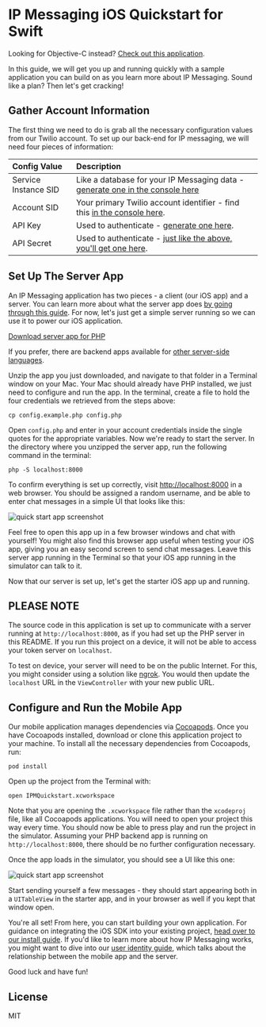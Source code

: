 # IP Messaging iOS Quickstart for Swift

Looking for Objective-C instead? [Check out this application](https://github.com/TwilioDevEd/ipm-quickstart-objc).

In this guide, we will get you up and running quickly with a sample application
you can build on as you learn more about IP Messaging. Sound like a plan? Then
let's get cracking!

## Gather Account Information

The first thing we need to do is grab all the necessary configuration values from our
Twilio account. To set up our back-end for IP messaging, we will need four 
pieces of information:

| Config Value  | Description |
| :-------------  |:------------- |
Service Instance SID | Like a database for your IP Messaging data - [generate one in the console here](https://www.twilio.com/user/account/ip-messaging/services)
Account SID | Your primary Twilio account identifier - find this [in the console here](https://www.twilio.com/user/account/ip-messaging/getting-started).
API Key | Used to authenticate - [generate one here](https://www.twilio.com/user/account/ip-messaging/dev-tools/api-keys).
API Secret | Used to authenticate - [just like the above, you'll get one here](https://www.twilio.com/user/account/ip-messaging/dev-tools/api-keys).

## Set Up The Server App

An IP Messaging application has two pieces - a client (our iOS app) and a server.
You can learn more about what the server app does [by going through this guide](https://www.twilio.com/docs/api/ip-messaging/guides/identity).
For now, let's just get a simple server running so we can use it to power our
iOS application.

<a href="https://github.com/TwilioDevEd/ipm-quickstart-php/archive/master.zip" target="_blank">
    Download server app for PHP
</a>

If you prefer, there are backend apps available for 
[other server-side languages](https://www.twilio.com/docs/api/ip-messaging/guides/quickstart-js).

Unzip the app you just downloaded, and navigate to that folder in a Terminal window on
your Mac. Your Mac should already have PHP installed, we just need to configure
and run the app. In the terminal, create a file to hold the four credentials we 
retrieved from the steps above:

```
cp config.example.php config.php
```

Open `config.php` and enter in your account credentials inside the single quotes
for the appropriate variables. Now we're ready to start the server. In the directory
where you unzipped the server app, run the following command in the terminal:

```
php -S localhost:8000
```

To confirm everything is set up correctly, visit [http://localhost:8000](http://localhost:8000)
in a web browser. You should be assigned a random username, and be able to enter
chat messages in a simple UI that looks like this:

![quick start app screenshot](https://s3.amazonaws.com/howtodocs/quickstart/ipm-browser-quickstart.png)

Feel free to open this app up in a few browser windows and chat with yourself! You
might also find this browser app useful when testing your iOS app, giving you an
easy second screen to send chat messages. Leave this server app running in the Terminal 
so that your iOS app running in the simulator can talk to it.

Now that our server is set up, let's get the starter iOS app up and running.

## PLEASE NOTE

The source code in this application is set up to communicate with a server
running at `http://localhost:8000`, as if you had set up the PHP server in this
README. If you run this project on a device, it will not be able to access your
token server on `localhost`.

To test on device, your server will need to be on the public Internet. For this,
you might consider using a solution like [ngrok](https://ngrok.com/). You would
then update the `localhost` URL in the `ViewController` with your new public
URL.

## Configure and Run the Mobile App

Our mobile application manages dependencies via [Cocoapods](https://cocoapods.org/).
Once you have Cocoapods installed, download or clone this application project to
your machine.  To install all the necessary dependencies from Cocoapods, run:

```
pod install
```

Open up the project from the Terminal with:

```
open IPMQuickstart.xcworkspace
```

Note that you are opening the `.xcworkspace` file rather than the `xcodeproj`
file, like all Cocoapods applications. You will need to open your project this
way every time. You should now be able to press play and run the project in the 
simulator. Assuming your PHP backend app is running on `http://localhost:8000`, 
there should be no further configuration necessary.

Once the app loads in the simulator, you should see a UI like this one:

![quick start app screenshot](https://s3.amazonaws.com/howtodocs/ios-quickstart/iphone.png)

Start sending yourself a few messages - they should start appearing both in a
`UITableView` in the starter app, and in your browser as well if you kept that
window open.

You're all set! From here, you can start building your own application. For guidance
on integrating the iOS SDK into your existing project, [head over to our install guide](https://www.twilio.com/docs/api/ip-messaging/sdks).
If you'd like to learn more about how IP Messaging works, you might want to dive
into our [user identity guide](https://www.twilio.com/docs/api/ip-messaging/guides/identity), 
which talks about the relationship between the mobile app and the server.

Good luck and have fun!

## License

MIT
